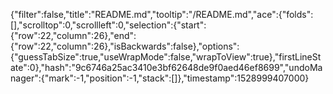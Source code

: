 {"filter":false,"title":"README.md","tooltip":"/README.md","ace":{"folds":[],"scrolltop":0,"scrollleft":0,"selection":{"start":{"row":22,"column":26},"end":{"row":22,"column":26},"isBackwards":false},"options":{"guessTabSize":true,"useWrapMode":false,"wrapToView":true},"firstLineState":0},"hash":"9c6746a25ac3410e3bf62648de9f0aed46ef8699","undoManager":{"mark":-1,"position":-1,"stack":[]},"timestamp":1528999407000}
